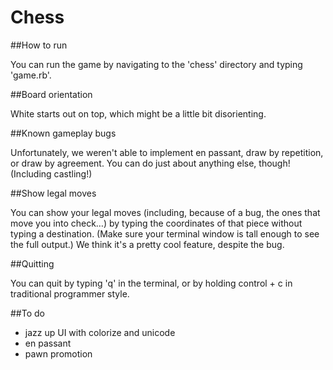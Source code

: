 Chess
=====

##How to run

You can run the game by navigating to the 'chess' directory and typing 'game.rb'.

##Board orientation

White starts out on top, which might be a little bit disorienting.

##Known gameplay bugs

Unfortunately, we weren't able to implement en passant, draw by repetition, or draw by agreement. You can do just about anything else, though! (Including castling!)

##Show legal moves

You can show your legal moves (including, because of a bug, the ones that move you into check…) by typing the coordinates of that piece without typing a destination. (Make sure your terminal window is tall enough to see the full output.) We think it's a pretty cool feature, despite the bug.

##Quitting

You can quit by typing 'q' in the terminal, or by holding control + c in traditional programmer style.

##To do
  - jazz up UI with colorize and unicode
  - en passant
  - pawn promotion